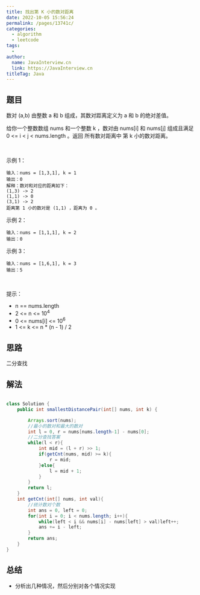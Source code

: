 ```yaml
---
title: 找出第 K 小的数对距离
date: 2022-10-05 15:56:24
permalink: /pages/13741c/
categories:
  - algorithm
  - leetcode
tags:
  - 
author: 
  name: JavaInterview.cn
  link: https://JavaInterview.cn
titleTag: Java
---
```



## 题目

数对 (a,b) 由整数 a 和 b 组成，其数对距离定义为 a 和 b 的绝对差值。

给你一个整数数组 nums 和一个整数 k ，数对由 nums[i] 和 nums[j] 组成且满足 0 <= i < j < nums.length 。返回 所有数对距离中 第 k 小的数对距离。

 

示例 1：

    输入：nums = [1,3,1], k = 1
    输出：0
    解释：数对和对应的距离如下：
    (1,3) -> 2
    (1,1) -> 0
    (3,1) -> 2
    距离第 1 小的数对是 (1,1) ，距离为 0 。
示例 2：

    输入：nums = [1,1,1], k = 2
    输出：0
示例 3：

    输入：nums = [1,6,1], k = 3
    输出：5
 

提示：

- n == nums.length
- 2 <= n <= 10<sup>4</sup>
- 0 <= nums[i] <= 10<sup>6</sup>
- 1 <= k <= n * (n - 1) / 2


## 思路

二分查找

## 解法
```java

class Solution {
    public int smallestDistancePair(int[] nums, int k) {

        Arrays.sort(nums);
        //最小的数对和最大的数对
        int l = 0, r = nums[nums.length-1] - nums[0];
        //二分查找答案
        while(l < r){
            int mid = (l + r) >> 1;
            if(getCnt(nums, mid) >= k){
                r = mid;
            }else{
                l = mid + 1;
            }
        }
        return l;
    }
    int getCnt(int[] nums, int val){
        //统计数对个数
        int ans = 0, left = 0;
        for(int i = 0; i < nums.length; i++){
            while(left < i && nums[i] - nums[left] > val)left++;
            ans += i - left;
        }
        return ans;
    }
}
```

## 总结

- 分析出几种情况，然后分别对各个情况实现 
